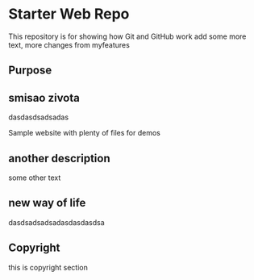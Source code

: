 # Starter Web Repo

This repository is for showing how Git and GitHub work
add some more text, more changes from myfeatures

## Purpose

## smisao zivota
dasdasdsadsadas

Sample website with plenty of files for demos

## another description

some other text

## new way of life

dasdsadsadsadasdasdasdsa

## Copyright

this is copyright section